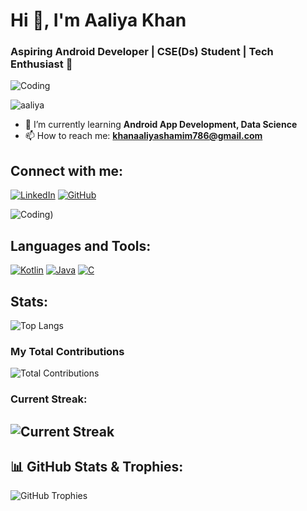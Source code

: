# Hi 👋, I'm Aaliya Khan

### Aspiring Android Developer | CSE(Ds) Student | Tech Enthusiast 🚀

![Coding](https://c.tenor.com/LENeju0qxusAAAAC/hackerman.gif)



<p align="left"> <img src="https://komarev.com/ghpvc/?username=Aaliyakhan10&label=Profile%20views&color=0e75b6&style=flat" alt="aaliya" /> </p>

- 🌱 I’m currently learning **Android App Development, Data Science**
- 📫 How to reach me: **khanaaliyashamim786@gmail.com**

## Connect with me:
[![LinkedIn](https://img.shields.io/badge/LinkedIn-Aaliya%20Khan-blue)](https://www.linkedin.com/in/aaliyakhan01/)
[![GitHub](https://img.shields.io/badge/GitHub-Aaliya%20Khan-black)](https://github.com/Aaliyakhan10)

![Coding](https://user-images.githubusercontent.com/74038190/271839927-f5d2d866-d25c-4873-8d82-425d2c62fc2e.gif))
## Languages and Tools:
<p> <a href="https://kotlinlang.org/" target="_blank"><img src="https://img.shields.io/badge/Kotlin-7f52ff?style=for-the-badge&logo=kotlin&logoColor=white" alt="Kotlin" /></a> <a href="https://www.java.com" target="_blank"><img src="https://img.shields.io/badge/Java-007396?style=for-the-badge&logo=java&logoColor=white" alt="Java" /></a> <a href="https://www.cprogramming.com/" target="_blank"><img src="https://img.shields.io/badge/C-A8B9CC?style=for-the-badge&logo=c&logoColor=white" alt="C" /></a> </p>

## Stats:
![Top Langs](https://github-readme-stats.vercel.app/api/top-langs/?username=Aaliyakhan10&show_icons=true&layout=compact)

### My Total Contributions

![Total Contributions](https://github-readme-stats.vercel.app/api?username=Aaliyakhan10&show_icons=true&count_private=true&hide=prs)


### Current Streak:  
![Current Streak](https://github-readme-streak-stats.herokuapp.com/?user=Aaliyakhan10)
---

## 📊 GitHub Stats & Trophies:
![GitHub Trophies](https://github-profile-trophy.vercel.app/?username=Aaliyakhan10&theme=juicyfresh)
